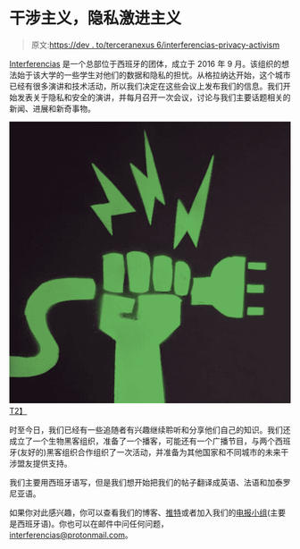 # 干涉主义，隐私激进主义

> 原文:[https://dev . to/terceranexus 6/interferencias-privacy-activism](https://dev.to/terceranexus6/interferencias-privacy-activism)

[Interferencias](//interferencias.github.io) 是一个总部位于西班牙的团体，成立于 2016 年 9 月。该组织的想法始于该大学的一些学生对他们的数据和隐私的担忧。从格拉纳达开始，这个城市已经有很多演讲和技术活动，所以我们决定在这些会议上发布我们的信息。我们开始发表关于隐私和安全的演讲，并每月召开一次会议，讨论与我们主要话题相关的新闻、进展和新奇事物。

[![](img/8c53d724f8c394f69ff166af1d7cbe9f.png)T2】](https://res.cloudinary.com/practicaldev/image/fetch/s--FHvYprvo--/c_limit%2Cf_auto%2Cfl_progressive%2Cq_auto%2Cw_880/https://pbs.twimg.com/profile_images/794125373772627968/H0gO7Bj4.jpg)

时至今日，我们已经有一些追随者有兴趣继续聆听和分享他们自己的知识。我们还成立了一个生物黑客组织，准备了一个播客，可能还有一个广播节目，与两个西班牙(友好的)黑客组织合作组织了一次活动，并准备为其他国家和不同城市的未来干涉盟友提供支持。

我们主要用西班牙语写，但是我们想开始把我们的帖子翻译成英语、法语和加泰罗尼亚语。

如果你对此感兴趣，你可以查看我们的博客、[推特](//www.twitter.com/inter_ferencias)或者加入我们的[电报小组](https://t.me/joinchat/AAAAAD_aL3kJS_nI3VAw8g)(主要是西班牙语)。你也可以在邮件中问任何问题，[interferencias@protonmail.com](mailto:interferencias@protonmail.com)。